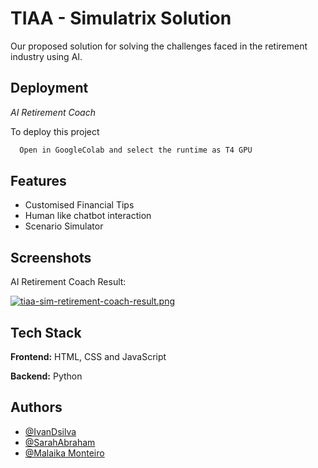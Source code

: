 
# TIAA - Simulatrix Solution

Our proposed solution for solving the challenges faced in the retirement industry using AI.


## Deployment

*AI Retirement Coach*

To deploy this project

```bash
  Open in GoogleColab and select the runtime as T4 GPU
```


## Features

- Customised Financial Tips
- Human like chatbot interaction
- Scenario Simulator



## Screenshots

AI Retirement Coach Result:

[![tiaa-sim-retirement-coach-result.png](https://i.postimg.cc/jjhWKCgc/tiaa-sim-retirement-coach-result.png)](https://postimg.cc/mctZyZG1)


## Tech Stack

**Frontend:** HTML, CSS and JavaScript

**Backend:** Python


## Authors

- [@IvanDsilva](https://www.github.com/IvanDsilva31)
- [@SarahAbraham](https://www.github.com/sarah-abraham)
- [@Malaika Monteiro](https://www.github.com/O-Monteir)

